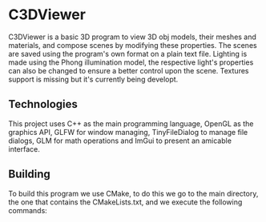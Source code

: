 # C3DViewer
C3DViewer is a basic 3D program to view 3D obj models, their meshes and materials, and compose scenes by modifying these properties. The scenes are saved using the program's own format on a plain text file. Lighting is made using the Phong illumination model, the respective light's properties can also be changed to ensure a better control upon the scene. Textures support is missing but it's currently being developt.

## Technologies
This project uses C++ as the main programming language, OpenGL as the graphics API, GLFW for window managing, TinyFileDialog to manage file dialogs, GLM for math operations and ImGui to present an amicable interface.

## Building
To build this program we use CMake, to do this we go to the main directory, the one that contains the CMakeLists.txt, and we execute the following commands: 
